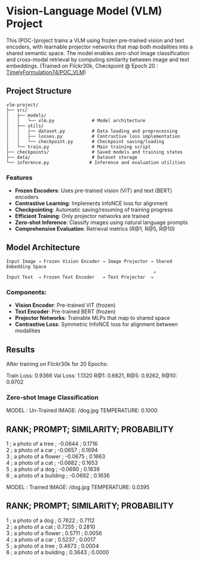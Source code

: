 # Vision-Language Model (VLM) Project

This (POC-)project trains a VLM using frozen pre-trained vision and text encoders, with learnable projector networks that map both modalities into a shared semantic space. 
The model enables zero-shot image classification and cross-modal retrieval by computing similarity between image and text embeddings.
(Trained on Flickr30k, Checkpoint @ Epoch 20 : [TimelyFormulation74/POC_VLM](https://huggingface.co/TimelyFormulation74/POC_VLM))

## Project Structure
```
vlm-project/
├── src/
│   ├── models/
│   │   └── vlm.py              # Model architecture
│   ├── utils/
│   │   ├── dataset.py          # Data loading and preprocessing
│   │   ├── losses.py           # Contrastive loss implementation
│   │   └── checkpoint.py       # Checkpoint saving/loading
│   └── train.py                # Main training script
├── checkpoints/                # Saved models and training states
├── data/                       # Dataset storage
└── inference.py               # Inference and evaluation utilities
```



### Features
- **Frozen Encoders**: Uses pre-trained vision (ViT) and text (BERT) encoders
- **Contrastive Learning**: Implements InfoNCE loss for alignment
- **Checkpointing**: Automatic saving/resuming of training progress
- **Efficient Training**: Only projector networks are trained
- **Zero-shot Inference**: Classify images using natural language prompts
- **Comprehensive Evaluation**: Retrieval metrics (R@1, R@5, R@10)

## Model Architecture

```
Input Image → Frozen Vision Encoder → Image Projector → Shared Embedding Space
                                                       ↗
Input Text  → Frozen Text Encoder   → Text Projector  →
```

### Components:
- **Vision Encoder**: Pre-trained ViT (frozen)
- **Text Encoder**: Pre-trained BERT (frozen) 
- **Projector Networks**: Trainable MLPs that map to shared space
- **Contrastive Loss**: Symmetric InfoNCE loss for alignment between modalities


## Results

After training on Flickr30k for 20 Epochs:

  Train Loss: 0.9366
  Val Loss: 1.1320
  R@1: 0.6621, R@5: 0.9262, R@10: 0.9702

### Zero-shot Image Classification

MODEL : Un-Trained
IMAGE: /dog.jpg
TEMPERATURE: 0.1000

RANK; PROMPT;                                   SIMILARITY;   PROBABILITY 
------------------------------------------------------------
1 ;   a photo of a tree                       ; -0.0644     ; 0.1716      
2 ;   a photo of a car                        ; -0.0657     ; 0.1694      
3 ;   a photo of a flower                     ; -0.0675     ; 0.1663      
4 ;   a photo of a cat                        ; -0.0682     ; 0.1653      
5 ;   a photo of a dog                        ; -0.0690     ; 0.1639      
6 ;   a photo of a building                   ;  -0.0692    ;  0.1636      

MODEL : Trained
IMAGE: /dog.jpg
TEMPERATURE: 0.0395

RANK; PROMPT;                                   SIMILARITY;   PROBABILITY 
------------------------------------------------------------
1 ;    a photo of a dog                       ; 0.7622      ; 0.7112      
2 ;    a photo of a cat                       ;  0.7255     ;  0.2810      
3 ;   a photo of a flower                     ; 0.5711      ; 0.0056      
4 ;   a photo of a car                        ; 0.5237      ; 0.0017      
5 ;   a photo of a tree                       ; 0.4673      ; 0.0004      
6 ;   a photo of a building                   ; 0.3643      ; 0.0000      

